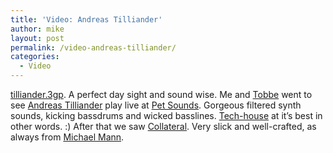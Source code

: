 ```yaml
---
title: 'Video: Andreas Tilliander'
author: mike
layout: post
permalink: /video-andreas-tilliander/
categories:
  - Video
---
```

[tilliander.3gp][1]. A perfect day sight and sound wise. Me and <a target="_blank" href="http://www.carlaberatio.com">Tobbe</a> went to see <a target="_blank" href="http://www.pluxemburg.com/andreas.php">Andreas Tilliander</a> play live at <a target="_blank" href="http://www.petsounds.se/">Pet Sounds</a>. Gorgeous filtered synth sounds, kicking bassdrums and wicked basslines. <a target="_blank" href="http://en.wikipedia.org/wiki/Tech_house">Tech-house</a> at it&#8217;s best in other words. :) After that we saw <a target="_blank" href="http://www.imdb.com/title/tt0369339/">Collateral</a>. Very slick and well-crafted, as always from <a target="_blank" href="http://www.imdb.com/name/nm0000520/">Michael Mann</a>.

 [1]: http://www.redvolume.com/video/tilliander.3gp